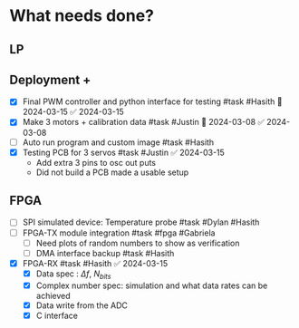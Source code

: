 


# What needs done?

## LP

## Deployment +

- [x] Final PWM controller and python interface for testing #task #Hasith 📅 2024-03-15 ✅ 2024-03-15
- [x] Make 3 motors + calibration data #task #Justin 📅 2024-03-08 ✅ 2024-03-08
- [ ] Auto run program and custom image #task #Hasith 
- [x] Testing PCB for 3 servos #task #Justin ✅ 2024-03-15
	- Add extra 3 pins to osc out puts
	- Did not build a PCB made a usable setup
## FPGA

- [ ] SPI simulated device: Temperature probe #task #Dylan  #Hasith 
- [ ] FPGA-TX module integration #task #fpga #Gabriela 
	- [ ] Need plots of random numbers to show as verification
	- [ ] DMA interface backup #task #Hasith 

- [x] FPGA-RX #task #Hasith ✅ 2024-03-15
	- [x] Data spec : $\Delta f$, $N_{bits}$
	- [x] Complex number spec: simulation and what data rates can be achieved 
	- [x] Data write from the ADC
	- [x] C interface